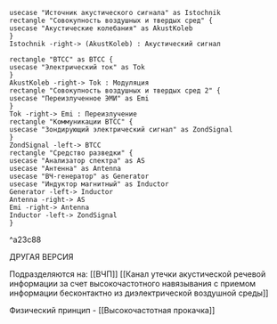 ```plantuml
usecase "Источник акустического сигнала" as Istochnik
rectangle "Совокупность воздушных и твердых сред" {
usecase "Акустические колебания" as AkustKoleb
}
Istochnik -right-> (AkustKoleb) : Акустический сигнал

rectangle "ВТСС" as BTCC {
usecase "Электрический ток" as Tok
}
AkustKoleb -right-> Tok : Модуляция
rectangle "Совокупность воздушных и твердых сред 2" {
usecase "Переизлученное ЭМИ" as Emi
}
Tok -right-> Emi : Переизлучение
rectangle "Коммуникации ВТСС" {
usecase "Зондирующий электрический сигнал" as ZondSignal
}
ZondSignal -left-> BTCC
rectangle "Средство разведки" {
usecase "Анализатор спектра" as AS
usecase "Антенна" as Antenna
usecase "ВЧ-генератор" as Generator
usecase "Индуктор магнитный" as Inductor
Generator -left-> Inductor
Antenna -right-> AS
Emi -right-> Antenna
Inductor -left-> ZondSignal
}
```

^a23c88

ДРУГАЯ ВЕРСИЯ

Подразделяются на:
[[ВЧП]]
[[Канал утечки акустической речевой информации за счет высокочастотного навязывания с приемом информации бесконтактно из диэлектрической воздушной среды]]

Физический принцип - [[Высокочастотная прокачка]] 
